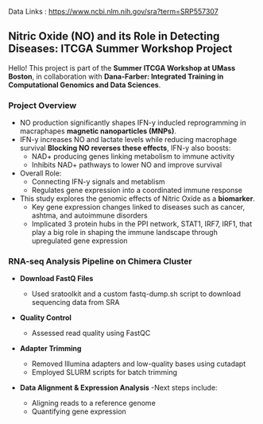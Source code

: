 Data Links : https://www.ncbi.nlm.nih.gov/sra?term=SRP557307
## Nitric Oxide (NO) and its Role in Detecting Diseases: ITCGA Summer Workshop Project

Hello! This project is part of the **Summer ITCGA Workshop at UMass Boston**, in collaboration with **Dana-Farber: Integrated Training in Computational Genomics and Data Sciences**.

###  Project Overview
- NO production significantly shapes IFN-y inducled reprogramming in macraphapes **magnetic nanoparticles (MNPs)**.
- IFN-y increases NO and lactate levels while reducing macrophage survival  **Blocking NO reverses these effects**, IFN-y also boosts:
  - NAD+ producing genes linking metabolism to immune activity
  - Inhibits NAD+ pathways to lower NO and improve survival 
- Overall Role:
  - Connecting IFN-y signals and metablism
  - Regulates gene expression into a coordinated immune response
- This study explores the genomic effects of Nitric Oxide as a **biomarker**.
  - Key gene expression changes linked to diseases such as cancer, ashtma, and autoimmune disorders
  - Implicated 3 protein hubs in the PPI network, STAT1, IRF7, IRF1, that play a big role in shaping the immune landscape through upregulated gene expression

### RNA-seq Analysis Pipeline on Chimera Cluster

- **Download FastQ Files**
  - Used sratoolkit and a custom fastq-dump.sh script to download sequencing data from SRA

- **Quality Control**
  - Assessed read quality using FastQC

- **Adapter Trimming**
  - Removed Illumina adapters and low-quality bases using cutadapt
  - Employed SLURM scripts for batch trimming

- **Data Alignment & Expression Analysis**
  -Next steps include:
    - Aligning reads to a reference genome
    - Quantifying gene expression


